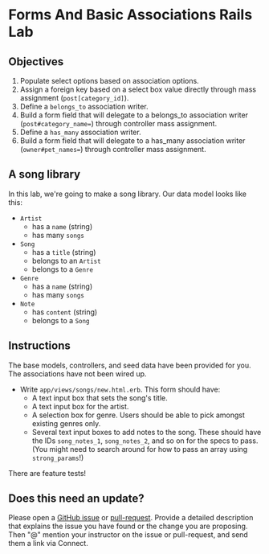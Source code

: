 # Forms And Basic Associations Rails Lab

## Objectives

1. Populate select options based on association options.
2. Assign a foreign key based on a select box value directly through mass assignment (`post[category_id]`).
3. Define a `belongs_to` association writer.
4. Build a form field that will delegate to a belongs\_to association writer (`post#category_name=`) through controller mass assignment.
5. Define a `has_many` association writer.
6. Build a form field that will delegate to a has\_many association writer (`owner#pet_names=`) through controller mass assignment.

## A song library

In this lab, we're going to make a song library. Our data model looks like this:

* `Artist`
  * has a `name` (string)
  * has many `songs`
* `Song`
  * has a `title` (string)
  * belongs to an `Artist`
  * belongs to a `Genre`
* `Genre`
  * has a `name` (string)
  * has many `songs`
* `Note`
  * has `content` (string)
  * belongs to a `Song`

## Instructions

The base models, controllers, and seed data have been provided for you. The associations have not been wired up.

* Write `app/views/songs/new.html.erb`. This form should have:
  * A text input box that sets the song's title.
  * A text input box for the artist.
  * A selection box for genre. Users should be able to pick amongst existing genres only.
  * Several text input boxes to add notes to the song. These should have the IDs `song_notes_1`, `song_notes_2`, and so on for the specs to pass. (You might need to search around for how to pass an array using `strong_params`!)

There are feature tests!

## Does this need an update?

Please open a [GitHub issue](https://github.com/learn-co-curriculum/phrg-forms-and-basic-associations-rails-lab/issues) or [pull-request](https://github.com/learn-co-curriculum/phrg-forms-and-basic-associations-rails-lab/pulls). Provide a detailed description that explains the issue you have found or the change you are proposing. Then "@" mention your instructor on the issue or pull-request, and send them a link via Connect.
